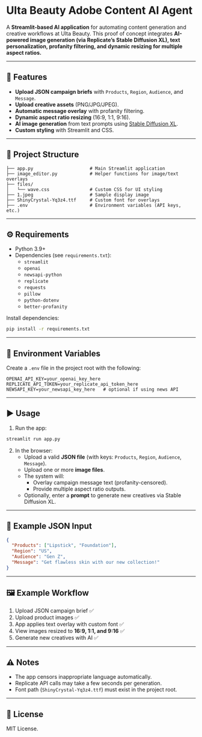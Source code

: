 # Ulta Beauty Adobe Content AI Agent  

A **Streamlit-based AI application** for automating content generation and creative workflows at Ulta Beauty. This proof of concept integrates **AI-powered image generation (via Replicate’s Stable Diffusion XL), text personalization, profanity filtering, and dynamic resizing for multiple aspect ratios.**  

---

## 🚀 Features  

- **Upload JSON campaign briefs** with `Products`, `Region`, `Audience`, and `Message`.  
- **Upload creative assets** (PNG/JPG/JPEG).  
- **Automatic message overlay** with profanity filtering.  
- **Dynamic aspect ratio resizing** (16:9, 1:1, 9:16).  
- **AI image generation** from text prompts using [Stable Diffusion XL](https://replicate.com/stability-ai/sdxl).  
- **Custom styling** with Streamlit and CSS.  

---

## 📂 Project Structure  

```
├── app.py                     # Main Streamlit application
├── image_editor.py            # Helper functions for image/text overlays
├── files/
│   └── wave.css               # Custom CSS for UI styling
├── 1.jpeg                     # Sample display image
├── ShinyCrystal-Yq3z4.ttf     # Custom font for overlays
├── .env                       # Environment variables (API keys, etc.)
```

---

## ⚙️ Requirements  

- Python 3.9+  
- Dependencies (see `requirements.txt`):  
  - `streamlit`  
  - `openai`  
  - `newsapi-python`  
  - `replicate`  
  - `requests`  
  - `pillow`  
  - `python-dotenv`  
  - `better-profanity`  

Install dependencies:  

```bash
pip install -r requirements.txt
```

---

## 🔑 Environment Variables  

Create a `.env` file in the project root with the following:  

```env
OPENAI_API_KEY=your_openai_key_here
REPLICATE_API_TOKEN=your_replicate_api_token_here
NEWSAPI_KEY=your_newsapi_key_here   # optional if using news API
```

---

## ▶️ Usage  

1. Run the app:  

```bash
streamlit run app.py
```

2. In the browser:  
   - Upload a valid **JSON file** (with keys: `Products`, `Region`, `Audience`, `Message`).  
   - Upload one or more **image files**.  
   - The system will:  
     - Overlay campaign message text (profanity-censored).  
     - Provide multiple aspect ratio outputs.  
   - Optionally, enter a **prompt** to generate new creatives via Stable Diffusion XL.  

---

## 📌 Example JSON Input  

```json
{
  "Products": ["Lipstick", "Foundation"],
  "Region": "US",
  "Audience": "Gen Z",
  "Message": "Get flawless skin with our new collection!"
}
```

---

## 🖼️ Example Workflow  

1. Upload JSON campaign brief ✅  
2. Upload product images ✅  
3. App applies text overlay with custom font ✅  
4. View images resized to **16:9, 1:1, and 9:16** ✅  
5. Generate new creatives with AI ✅  

---

## ⚠️ Notes  

- The app censors inappropriate language automatically.  
- Replicate API calls may take a few seconds per generation.  
- Font path (`ShinyCrystal-Yq3z4.ttf`) must exist in the project root.  

---

## 📜 License  

MIT License.  
